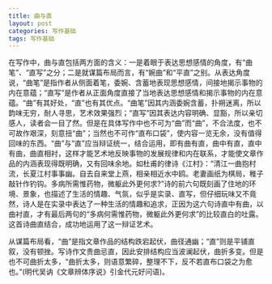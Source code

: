 ```yaml
---
title: 曲与直
layout: post
categories: 写作基础
tags: 写作基础
---
```


在写作中，曲与直包括两方面的含义：一是着眼于表达思想感情的角度，有“曲笔”、“直写”之分；二是就谋篇布局而言，有“婉曲”和“平直”之别。从表达角度说，“曲笔”是指作者从侧面着笔，委婉、含蓄地表现思想感情，间接地揭示事物的内在意蕴；“直写”是作者从正面角度直接了当地表达思想感情和揭示事物的内在意蕴。“曲”有其好处，“直”也有其优点。“曲笔”因其内涵委婉含蓄，扑朔迷离，所以韵味无穷，耐人寻思，艺术效果强烈；“直写”因其表达内容明确、显豁，所以亲切感人，读者会一目了然。但是在具体写作中也不可为“曲”而“曲”，不合法度，也不可故作艰深，刻意扭“曲”；当然也不可作“直布口袋”，使内容一览无余，没有值得回味的东西。“曲”与“直”应当辩证统一，结合运用，即有曲有直，曲中有直，直中有曲，曲直相衬，这样才能艺术地反映事物的发展规律和内在联系，才能使文章作品的内涵表现得既明确，又有回味余地。如杜甫的律诗《江村》：“清江一曲抱村流，长夏江村事事幽。自去自来堂上燕，相亲相近水中鸥。老妻画纸为棋局，稚子敲针作钓钩。多病所需惟药物，微躯此外更何求?”诗的前六句既刻画了住地的环境、景象，也描述了生活的情趣、气氛，似乎是实录、直写，但仔细玩味又不竟然，诗人是在实录中表达了一种生活的情趣和追求，正因为这六句诗直中有曲，以曲衬直，才有最后两句的“多病何需惟药物，微躯此外更何求”的比较直白的吐露。这首诗曲直结合，成功地运用了这一辩证艺术。

从谋篇布局看，“曲”是指文章作品的结构跌宕起伏，曲径通幽；“直”则是平铺直叙，没有顿挫。写诗作文贵曲忌直，因此安排结构应当波澜起伏，曲折多变。但是也不可曲折太多，“曲折太多，则语意繁碎，整理不下，反不若直布口袋之为愈也。”(明代吴讷《文章辨体序说》引金代元好问语)。 